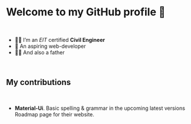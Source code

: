 # Welcome to my GitHub profile 👋

</br>

- 👨‍🎓 I’m an *EIT* certified **Civil Engineer**
- 🌱 An aspiring web-developer
- 👨‍👦 And also a father

</br>

## My contributions

</br>

- **Material-Ui**. Basic spelling & grammar in the upcoming latest versions Roadmap page for their website. 
